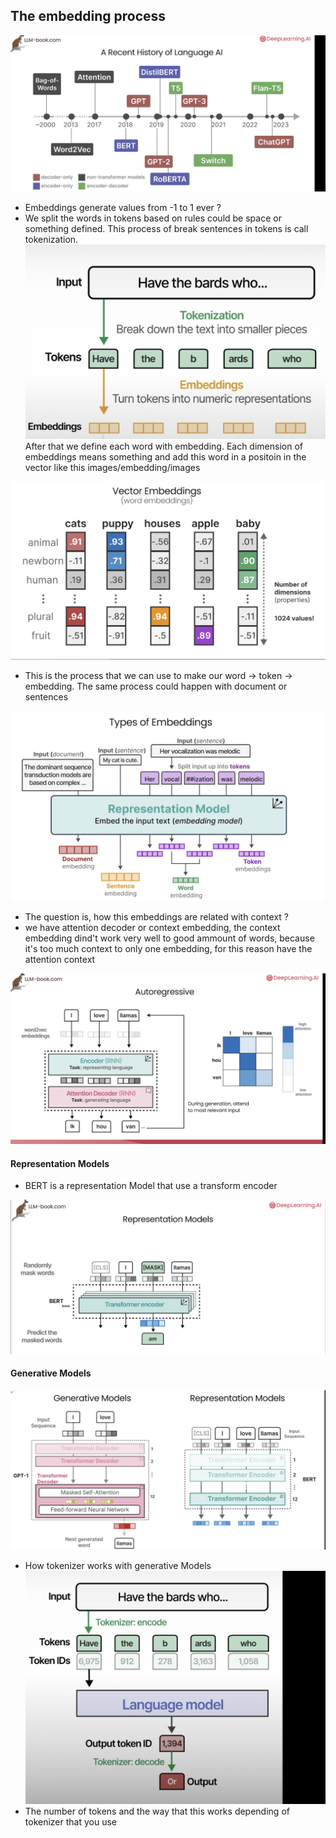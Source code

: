 ## The embedding process

![alt text](images/embedding/image-3.png)

- Embeddings generate values from -1 to 1 ever ?
- We split the words in tokens based on rules could be space or something defined. This process of break sentences in tokens is call tokenization.
![alt text](images/embedding/image-6.png)
After that we define each word with embedding. Each dimension of embeddings means something and add this word in a positoin in the vector like this images/embedding/images


![alt text](images/embedding/image.png)


- This is the process that we can use to make our word -> token -> embedding. The same process could happen with document or sentences

![alt text](images/embedding/image-1.png)

- The question is, how this embeddings are related with context ? 
- we have attention decoder or context embedding, the context embedding dind't work very well to good ammount of words, because it's too much context to only one embedding, for this reason have the attention context

![alt text](images/embedding/image-2.png)

#### Representation Models
- BERT is a representation Model that use a transform encoder

![alt text](images/embedding/image-4.png)

#### Generative Models
![alt text](images/embedding/image-5.png)
- How tokenizer works with generative Models
![alt text](images/embedding/image-7.png)
- The number of tokens and the way that this works depending of tokenizer that you use